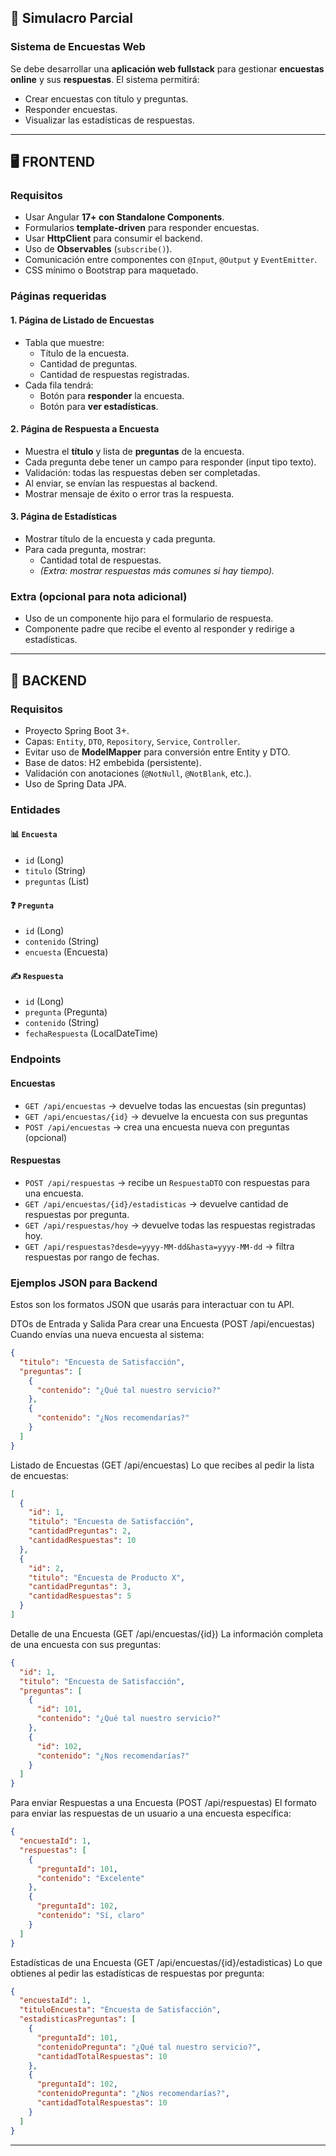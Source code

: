 ## 🧹 Simulacro Parcial

### Sistema de Encuestas Web

Se debe desarrollar una **aplicación web fullstack** para gestionar **encuestas online** y sus **respuestas**. El
sistema permitirá:

- Crear encuestas con título y preguntas.
- Responder encuestas.
- Visualizar las estadísticas de respuestas.

---

## 🖥️ FRONTEND

### Requisitos

- Usar Angular **17+ con Standalone Components**.
- Formularios **template-driven** para responder encuestas.
- Usar **HttpClient** para consumir el backend.
- Uso de **Observables** (`subscribe()`).
- Comunicación entre componentes con `@Input`, `@Output` y `EventEmitter`.
- CSS mínimo o Bootstrap para maquetado.

### Páginas requeridas

#### 1. Página de **Listado de Encuestas**

- Tabla que muestre:
    - Título de la encuesta.
    - Cantidad de preguntas.
    - Cantidad de respuestas registradas.
- Cada fila tendrá:
    - Botón para **responder** la encuesta.
    - Botón para **ver estadísticas**.

#### 2. Página de **Respuesta a Encuesta**

- Muestra el **título** y lista de **preguntas** de la encuesta.
- Cada pregunta debe tener un campo para responder (input tipo texto).
- Validación: todas las respuestas deben ser completadas.
- Al enviar, se envían las respuestas al backend.
- Mostrar mensaje de éxito o error tras la respuesta.

#### 3. Página de **Estadísticas**

- Mostrar título de la encuesta y cada pregunta.
- Para cada pregunta, mostrar:
    - Cantidad total de respuestas.
    - *(Extra: mostrar respuestas más comunes si hay tiempo).*

### Extra (opcional para nota adicional)

- Uso de un componente hijo para el formulario de respuesta.
- Componente padre que recibe el evento al responder y redirige a estadísticas.

---

## 🚀 BACKEND

### Requisitos

- Proyecto Spring Boot 3+.
- Capas: `Entity`, `DTO`, `Repository`, `Service`, `Controller`.
- Evitar uso de **ModelMapper** para conversión entre Entity y DTO.
- Base de datos: H2 embebida (persistente).
- Validación con anotaciones (`@NotNull`, `@NotBlank`, etc.).
- Uso de Spring Data JPA.

### Entidades

#### 📊 `Encuesta`

- `id` (Long)
- `titulo` (String)
- `preguntas` (List)

#### ❓ `Pregunta`

- `id` (Long)
- `contenido` (String)
- `encuesta` (Encuesta)

#### ✍️ `Respuesta`

- `id` (Long)
- `pregunta` (Pregunta)
- `contenido` (String)
- `fechaRespuesta` (LocalDateTime)

### Endpoints

#### Encuestas

- `GET /api/encuestas` → devuelve todas las encuestas (sin preguntas)
- `GET /api/encuestas/{id}` → devuelve la encuesta con sus preguntas
- `POST /api/encuestas` → crea una encuesta nueva con preguntas (opcional)

#### Respuestas

- `POST /api/respuestas` → recibe un `RespuestaDTO` con respuestas para una encuesta.
- `GET /api/encuestas/{id}/estadisticas` → devuelve cantidad de respuestas por pregunta.
- `GET /api/respuestas/hoy` → devuelve todas las respuestas registradas hoy.
- `GET /api/respuestas?desde=yyyy-MM-dd&hasta=yyyy-MM-dd` → filtra respuestas por rango de fechas.

### Ejemplos JSON para Backend

Estos son los formatos JSON que usarás para interactuar con tu API.

DTOs de Entrada y Salida
Para crear una Encuesta (POST /api/encuestas)
Cuando envías una nueva encuesta al sistema:

```json
{
  "titulo": "Encuesta de Satisfacción",
  "preguntas": [
    {
      "contenido": "¿Qué tal nuestro servicio?"
    },
    {
      "contenido": "¿Nos recomendarías?"
    }
  ]
}
```

Listado de Encuestas (GET /api/encuestas)
Lo que recibes al pedir la lista de encuestas:

```json
[
  {
    "id": 1,
    "titulo": "Encuesta de Satisfacción",
    "cantidadPreguntas": 2,
    "cantidadRespuestas": 10
  },
  {
    "id": 2,
    "titulo": "Encuesta de Producto X",
    "cantidadPreguntas": 3,
    "cantidadRespuestas": 5
  }
]
```

Detalle de una Encuesta (GET /api/encuestas/{id})
La información completa de una encuesta con sus preguntas:

```json
{
  "id": 1,
  "titulo": "Encuesta de Satisfacción",
  "preguntas": [
    {
      "id": 101,
      "contenido": "¿Qué tal nuestro servicio?"
    },
    {
      "id": 102,
      "contenido": "¿Nos recomendarías?"
    }
  ]
}
```

Para enviar Respuestas a una Encuesta (POST /api/respuestas)
El formato para enviar las respuestas de un usuario a una encuesta específica:

```json
{
  "encuestaId": 1,
  "respuestas": [
    {
      "preguntaId": 101,
      "contenido": "Excelente"
    },
    {
      "preguntaId": 102,
      "contenido": "Sí, claro"
    }
  ]
}
```

Estadísticas de una Encuesta (GET /api/encuestas/{id}/estadisticas)
Lo que obtienes al pedir las estadísticas de respuestas por pregunta:

```json
{
  "encuestaId": 1,
  "tituloEncuesta": "Encuesta de Satisfacción",
  "estadisticasPreguntas": [
    {
      "preguntaId": 101,
      "contenidoPregunta": "¿Qué tal nuestro servicio?",
      "cantidadTotalRespuestas": 10
    },
    {
      "preguntaId": 102,
      "contenidoPregunta": "¿Nos recomendarías?",
      "cantidadTotalRespuestas": 10
    }
  ]
}
```

---


